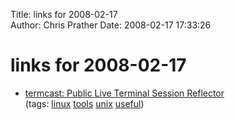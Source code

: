 Title: links for 2008-02-17  
Author: Chris Prather
Date: 2008-02-17 17:33:26

# links for 2008-02-17
<ul class="delicious">
	<li>
		<div class="delicious-link"><a href="http://noway.ratry.ru/jsn/termcast/">termcast: Public Live Terminal Session Reflector</a></div>
		<div class="delicious-tags">(tags: <a href="http://del.icio.us/perigrin/linux">linux</a> <a href="http://del.icio.us/perigrin/tools">tools</a> <a href="http://del.icio.us/perigrin/unix">unix</a> <a href="http://del.icio.us/perigrin/useful">useful</a>)</div>
	</li>
</ul>

